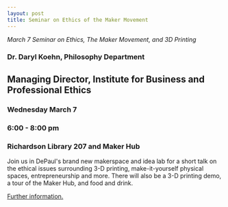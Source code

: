 ```yaml
---
layout: post
title: Seminar on Ethics of the Maker Movement
---
```


*March 7 Seminar on Ethics, The Maker Movement, and 3D Printing*  

### Dr. Daryl Koehn, Philosophy Department ###

## Managing Director, Institute for Business and Professional Ethics ###

### Wednesday March 7 ###

### 6:00 - 8:00 pm ###

### Richardson Library 207 and Maker Hub ###

Join us in DePaul's brand new makerspace and idea lab for a short talk on the ethical issues surrounding 3-D printing, make-it-yourself physical spaces, entrepreneurship and more.  There will also be a 3-D printing demo, a tour of the Maker Hub, and food and drink.

[Further information.](http://events.depaul.edu/event/ethics_the_maker_movement_3-d_printing#.Wo26XBPwZBw)
